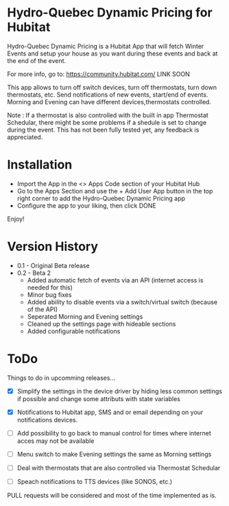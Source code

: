 # Hydro-Quebec Dynamic Pricing for Hubitat

Hydro-Quebec Dynamic Pricing is a Hubitat App that will fetch Winter Events and setup your house as you want during these events and back at the end of the event.

For more info, go to: https://community.hubitat.com/ LINK SOON


This app allows to turn off switch devices, turn off thermostats, turn down thermostats, etc. Send notifications of new events, start/end of events. Morning and Evening can have different devices,thermostats controlled.

Note : If a thermostat is also controlled with the built in app Thermostat Schedular, there might be some problems if a shedule is set to change during the event. This has not been fully tested yet, any feedback is appreciated.


# Installation

* Import the App in the <> Apps Code section of your Hubitat Hub
* Go to the Apps Section and use the + Add User App button in the top right corner to add the Hydro-Quebec Dynamic Pricing app
* Configure the app to your liking, then click DONE

Enjoy!


# Version History

* 0.1 - Original Beta release
* 0.2 - Beta 2
  * Added automatic fetch of events via an API (internet access is needed for this)
  * Minor bug fixes
  * Added ability to disable events via a switch/virtual switch (because of the API)
  * Seperated Morning and Evening settings
  * Cleaned up the settings page with hideable sections
  * Added configurable notifications

# ToDo

Things to do in upcomming releases...

- [x] Simplify the settings in the device driver by hiding less common settings if possible and change some attributs with state variables
- [x] Notifications to Hubitat app, SMS and or email depending on your notifications devices.
- [ ] Add possibility to go back to manual control for times where internet acces may not be available
- [ ] Menu switch to make Evening settings the same as Morning settings
- [ ] Deal with thermostats that are also controlled via Thermostat Schedular
- [ ] Speach notifications to TTS devices (like SONOS, etc.)



PULL requests will be considered and most of the time implemented as is.
